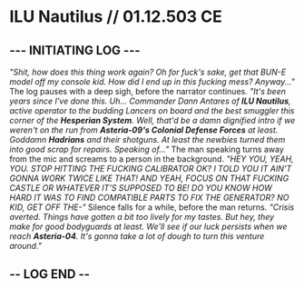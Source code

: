 # ILU Nautilus // 01.12.503 CE
## --- INITIATING LOG ---
_"Shit, how does this thing work again? Oh for fuck's sake, get that BUN-E model off my console kid. How did I end up in this fucking mess? Anyway..."_ The log pauses with a deep sigh, before the narrator continues. 
_"It's been years since I've done this. Uh... Commander Dann Antares of **ILU Nautilus**, active operator to the budding Lancers on board and the best smuggler this corner of the **Hesperian System**. Well, that'd be a damn dignified intro if we weren't on the run from **Asteria-09's Colonial Defense Forces** at least. Goddamn **Hadrians** and their shotguns. At least the newbies turned them into good scrap for repairs. Speaking of..."_ 
The man speaking turns away from the mic and screams to a person in the background. _"HEY YOU, YEAH, YOU. STOP HITTING THE FUCKING CALIBRATOR OK? I TOLD YOU IT AIN'T GONNA WORK TWICE LIKE THAT! AND YEAH, FOCUS ON THAT FUCKING CASTLE OR WHATEVER IT'S SUPPOSED TO BE! DO YOU KNOW HOW HARD IT WAS TO FIND COMPATIBLE PARTS TO FIX THE GENERATOR? NO KID, GET OFF THE-"_ 
Silence falls for a while, before the man returns. _"Crisis averted. Things have gotten a bit too lively for my tastes. But hey, they make for good bodyguards at least. We'll see if our luck persists when we reach **Asteria-04**. It's gonna take a lot of dough to turn this venture around."_
## -- LOG END --
